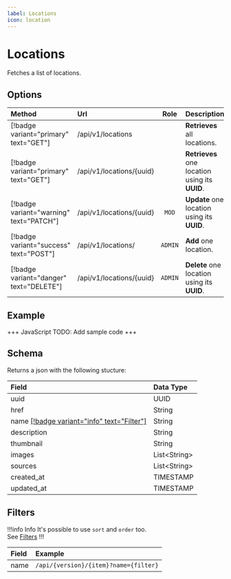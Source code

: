 ```yaml
---
label: Locations
icon: location
---
```


# Locations

Fetches a list of locations.

## Options

| Method                                  | Url                        |  Role   | Description                                    |
| :-------------------------------------- | :------------------------- | :-----: | :--------------------------------------------- |
| [!badge variant="primary" text="GET"]   | /api/v1/locations          |         | **Retrieves** all locations.                   |
| [!badge variant="primary" text="GET"]   | /api/v1/locations/\{uuid\} |         | **Retrieves** one location using its **UUID**. |
| [!badge variant="warning" text="PATCH"] | /api/v1/locations/\{uuid\} |  `MOD`  | **Update** one location using its **UUID**.    |
| [!badge variant="success" text="POST"]  | /api/v1/locations/         | `ADMIN` | **Add** one location.                          |
| [!badge variant="danger" text="DELETE"] | /api/v1/locations/\{uuid\} | `ADMIN` | **Delete** one location using its **UUID**.    |

## Example

+++ JavaScript
TODO: Add sample code
+++

## Schema

Returns a json with the following stucture:

| Field                                                  | Data Type      |
| :----------------------------------------------------- | :------------- |
| uuid                                                   | UUID           |
| href                                                   | String         |
| name [[!badge variant="info" text="Filter"]](#filters) | String         |
| description                                            | String         |
| thumbnail                                              | String         |
| images                                                 | List\<String\> |
| sources                                                | List\<String\> |
| created_at                                             | TIMESTAMP      |
| updated_at                                             | TIMESTAMP      |

## Filters

!!!info Info
It's possible to use `sort` and `order` too. \
See [Filters](../Guides/Filters.md)
!!!

| Field | Example                               |
| :---- | :------------------------------------ |
| name  | `/api/{version}/{item}?name={filter}` |

